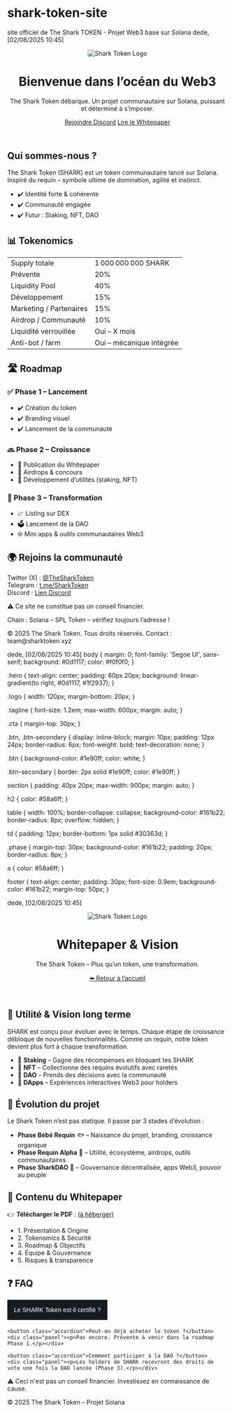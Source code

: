 # shark-token-site
site officiel de The Shark TOKEN - Projet Web3 base sur Solana
dede, [02/08/2025 10:45]
<!DOCTYPE html>
<html lang="fr">
<head>
  <meta charset="UTF-8">
  <meta name="viewport" content="width=device-width, initial-scale=1.0">
  <title>The Shark Token - Accueil</title>
  <link rel="stylesheet" href="style.css">
</head>
<body>

  <header class="hero">
    <img src="assets/logo-shark.png" alt="Shark Token Logo" class="logo">
    <h1>Bienvenue dans l’océan du Web3</h1>
    <p class="tagline">The Shark Token débarque. Un projet communautaire sur Solana, puissant et déterminé à s’imposer.</p>
    <div class="cta">
      <a href="https://discord.gg/tonlien" class="btn">Rejoindre Discord</a>
      <a href="whitepaper.html" class="btn-secondary">Lire le Whitepaper</a>
    </div>
  </header>

  <section class="about">
    <h2>Qui sommes-nous ?</h2>
    <p>
      The Shark Token (SHARK) est un token communautaire lancé sur Solana. Inspiré du requin – symbole ultime de domination, agilité et instinct.
    </p>
    <ul>
      <li>✔️ Identité forte & cohérente</li>
      <li>✔️ Communauté engagée</li>
      <li>✔️ Futur : Staking, NFT, DAO</li>
    </ul>
  </section>

  <section class="tokenomics">
    <h2>📊 Tokenomics</h2>
    <table>
      <tr><td>Supply totale</td><td>1 000 000 000 SHARK</td></tr>
      <tr><td>Prévente</td><td>20%</td></tr>
      <tr><td>Liquidity Pool</td><td>40%</td></tr>
      <tr><td>Développement</td><td>15%</td></tr>
      <tr><td>Marketing / Partenaires</td><td>15%</td></tr>
      <tr><td>Airdrop / Communauté</td><td>10%</td></tr>
      <tr><td>Liquidité verrouillée</td><td>Oui – X mois</td></tr>
      <tr><td>Anti-bot / farm</td><td>Oui – mécanique intégrée</td></tr>
    </table>
  </section>

  <section class="roadmap">
    <h2>🛣️ Roadmap</h2>
    <div class="phase">
      <h3>✅ Phase 1 – Lancement</h3>
      <ul>
        <li>✔️ Création du token</li>
        <li>✔️ Branding visuel</li>
        <li>✔️ Lancement de la communauté</li>
      </ul>
    </div>
    <div class="phase">
      <h3>🔜 Phase 2 – Croissance</h3>
      <ul>
        <li>📄 Publication du Whitepaper</li>
        <li>🎁 Airdrops & concours</li>
        <li>🧬 Développement d’utilités (staking, NFT)</li>
      </ul>
    </div>
    <div class="phase">
      <h3>🚀 Phase 3 – Transformation</h3>
      <ul>
        <li>📈 Listing sur DEX</li>
        <li>🗳️ Lancement de la DAO</li>
        <li>🌐 Mini apps & outils communautaires Web3</li>
      </ul>
    </div>
  </section>

  <section class="community">
    <h2>🌍 Rejoins la communauté</h2>
    <p>
      Twitter (X) : <a href="https://x.com/TheSharkToken">@TheSharkToken</a> <br>
      Telegram : <a href="https://t.me/SharkToken">t.me/SharkToken</a> <br>
      Discord : <a href="https://discord.gg/tonlien">Lien Discord</a>
    </p>
  </section>

  <footer>
    <p>⚠️ Ce site ne constitue pas un conseil financier.</p>
    <p>Chain : Solana – SPL Token – vérifiez toujours l’adresse !</p>
    <p>© 2025 The Shark Token. Tous droits réservés. Contact : team@sharktoken.xyz</p>
  </footer>

</body>
</html>

dede, [02/08/2025 10:45]
body {
  margin: 0;
  font-family: 'Segoe UI', sans-serif;
  background: #0d1117;
  color: #f0f0f0;
}

.hero {
  text-align: center;
  padding: 60px 20px;
  background: linear-gradient(to right, #0d1117, #1f2937);
}

.logo {
  width: 120px;
  margin-bottom: 20px;
}

.tagline {
  font-size: 1.2em;
  max-width: 600px;
  margin: auto;
}

.cta {
  margin-top: 30px;
}

.btn, .btn-secondary {
  display: inline-block;
  margin: 10px;
  padding: 12px 24px;
  border-radius: 6px;
  font-weight: bold;
  text-decoration: none;
}

.btn {
  background-color: #1e90ff;
  color: white;
}

.btn-secondary {
  border: 2px solid #1e90ff;
  color: #1e90ff;
}

section {
  padding: 40px 20px;
  max-width: 900px;
  margin: auto;
}

h2 {
  color: #58a6ff;
}

table {
  width: 100%;
  border-collapse: collapse;
  background-color: #161b22;
  border-radius: 8px;
  overflow: hidden;
}

td {
  padding: 12px;
  border-bottom: 1px solid #30363d;
}

.phase {
  margin-top: 30px;
  background-color: #161b22;
  padding: 20px;
  border-radius: 8px;
}

a {
  color: #58a6ff;
}

footer {
  text-align: center;
  padding: 30px;
  font-size: 0.9em;
  background-color: #161b22;
  margin-top: 50px;
}

dede, [02/08/2025 10:45]
<!DOCTYPE html>
<html lang="fr">
<head>
  <meta charset="UTF-8">
  <meta name="viewport" content="width=device-width, initial-scale=1.0">
  <title>The Shark Token – Vision & Whitepaper</title>
  <link rel="stylesheet" href="style.css">
  <style>
    .accordion {
      background-color: #161b22;
      color: white;
      cursor: pointer;
      padding: 15px;
      border: none;
      text-align: left;
      outline: none;
      transition: 0.3s;
      font-size: 1em;
      margin-bottom: 5px;
    }
    .accordion.active, .accordion:hover {
      background-color: #1f2937;
    }
    .panel {
      padding: 0 15px;
      display: none;
      background-color: #0d1117;
      overflow: hidden;
    }
  </style>
</head>
<body>

  <header class="hero">
    <img src="assets/logo-shark.png" alt="Shark Token Logo" class="logo">
    <h1>Whitepaper & Vision</h1>
    <p class="tagline">The Shark Token – Plus qu’un token, une transformation.</p>
    <a href="index.html" class="btn-secondary">⬅️ Retour à l’accueil</a>
  </header>

  <section>
    <h2>🧬 Utilité & Vision long terme</h2>
    <p>
      SHARK est conçu pour évoluer avec le temps. Chaque étape de croissance débloque de nouvelles fonctionnalités. Comme un requin, notre token devient plus fort à chaque transformation.
    </p>
    <ul>
      <li>🔹 <strong>Staking</strong> – Gagne des récompenses en bloquant tes SHARK</li>
      <li>🔹 <strong>NFT</strong> – Collectionne des requins évolutifs avec raretés</li>
      <li>🔹 <strong>DAO</strong> – Prends des décisions avec la communauté</li>
      <li>🔹 <strong>DApps</strong> – Expériences interactives Web3 pour holders</li>
    </ul>
  </section>

  <section>
    <h2>🦈 Évolution du projet</h2>
    <p>
      Le Shark Token n’est pas statique. Il passe par 3 stades d’évolution :
    </p>
    <ul>
      <li><strong>Phase Bébé Requin</strong> 🐟 – Naissance du projet, branding, croissance organique</li>
      <li><strong>Phase Requin Alpha</strong> 🦈 – Utilité, écosystème, airdrops, outils communautaires</li>
      <li><strong>Phase SharkDAO</strong> 👑 – Gouvernance décentralisée, apps Web3, pouvoir au peuple</li>
    </ul>
  </section>

  <section>
    <h2>📖 Contenu du Whitepaper</h2>
    <p>
      👉 <strong>Télécharger le PDF</strong> : <a href="#">(à héberger)</a>
    </p>
    <ul>
      <li>1. Présentation & Origine</li>
      <li>2. Tokenomics & Sécurité</li>
      <li>3. Roadmap & Objectifs</li>
      <li>4. Équipe & Gouvernance</li>
      <li>5. Risques & transparence</li>
    </ul>
  </section>

  <section>
    <h2>❓ FAQ</h2>
    <button class="accordion">Le SHARK Token est-il certifié ?</button>
    <div class="panel"><p>Oui, le smart contract est vérifiable sur Solana (SPL Token). Audit prévu Phase 2.</p></div>

    <button class="accordion">Peut-on déjà acheter le token ?</button>
    <div class="panel"><p>Pas encore. Prévente à venir dans la roadmap Phase 1.</p></div>

    <button class="accordion">Comment participer à la DAO ?</button>
    <div class="panel"><p>Les holders de SHARK recevront des droits de vote une fois la DAO lancée (Phase 3).</p></div>
  </section>

  <footer>
    <p>⚠️ Ceci n'est pas un conseil financier. Investissez en connaissance de cause.</p>
    <p>© 2025 The Shark Token – Projet Solana</p>
  </footer>

  <script>
    const acc = document.getElementsByClassName("accordion");
    for (let i = 0; i < acc.length; i++) {
      acc[i].addEventListener("click", function () {
        this.classList.toggle("active");
        const panel = this.nextElementSibling;
        panel.style.display = panel.style.display === "block" ? "none" : "block";
      });
    }
  </script>

</body>
</html>
